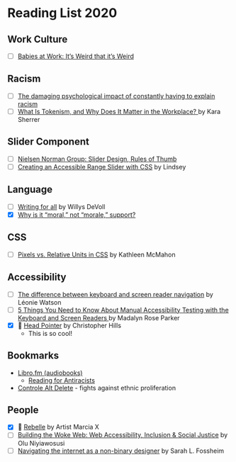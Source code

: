 # Reading List 2020

## Work Culture

- [ ] [Babies at Work: It’s Weird that it’s Weird](https://medium.com/@wifelette/babies-at-work-its-weird-that-it-s-weird-b285b070d456)

## Racism

- [ ] [The damaging psychological impact of constantly having to explain racism](https://metro.co.uk/2020/02/25/psychological-impact-constantly-explain-racism-12147969/?ito=article.desktop.share.bottom.twitter)
- [ ] [What Is Tokenism, and Why Does It Matter in the Workplace? ](https://business.vanderbilt.edu/news/2018/02/26/tokenism-in-the-workplace/) by Kara Sherrer

## Slider Component

- [ ] [Nielsen Norman Group: Slider Design, Rules of Thumb](https://www.nngroup.com/articles/gui-slider-controls/)
- [ ] [Creating an Accessible Range Slider with CSS](https://www.a11ywithlindsey.com/blog/creating-accessible-range-slider-css) by Lindsey

## Language

- [ ] [Writing for all](https://medium.com/gusto-design/writing-for-all-3e82c504b694) by Willys DeVoll
- [x] [Why is it “moral,” not “morale,” support?](https://www.grammarphobia.com/blog/2010/11/moral-morale.html)

## CSS

- [ ] [Pixels vs. Relative Units in CSS](https://www.24a11y.com/2019/pixels-vs-relative-units-in-css-why-its-still-a-big-deal/) by Kathleen McMahon 

## Accessibility

- [ ] [The difference between keyboard and screen reader navigation](https://tink.uk/the-difference-between-keyboard-and-screen-reader-navigation/) by Léonie Watson
- [ ] [5 Things You Need to Know About Manual Accessibility Testing with the Keyboard and Screen Readers ](https://dev.to/madalynrose/5-things-you-need-to-know-about-manual-accessibility-testing-with-the-keyboard-and-screen-readers-3512) by Madalyn Rose Parker 
- [x] 📼 [Head Pointer](https://www.youtube.com/watch?v=NL0x-b6zZ8Y) by Christopher Hills
	- This is so cool!

## Bookmarks

- [Libro.fm (audiobooks)](https://libro.fm/)
	- [Reading for Antiracists](https://blog.libro.fm/reading-for-antiracists/)
- [Controle Alt Delete](https://controlealtdelete.nl/) - fights against ethnic proliferation
	
## People

- [x] 📼 [Rebelle](https://www.youtube.com/watch?v=KDPt9Bb2pFU) by Artist Marcia X
- [ ] [Building the Woke Web: Web Accessibility, Inclusion & Social Justice](https://alistapart.com/article/building-the-woke-web/) by Olu Niyiawosusi
- [ ] [Navigating the internet as a non-binary designer](https://fossheim.io/writing/posts/non-binary-design/) by Sarah L. Fossheim
